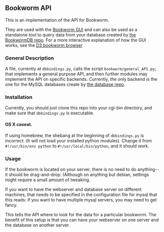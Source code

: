 ## Bookworm API

This is an implementation of the API for Bookworm.

They are used with the [Bookworm GUI](https://github.com/Bookworm-project/BookwormGUI) and can also be used as a standalone tool to query data from your database created by [the BookwormDB repo](https://github.com/Bookworm-project/BookwormDB).
For a more interactive explanation of how the GUI works, see the [D3 bookworm browser](http://benschmidt.org/beta/APISandbox)

### General Description

A file, currently at `dbbindings.py`, calls the script `bookworm/general_API.py`; that implements a general purpose API, and then further modules may implement the API on specific backends. Currently, the only backend is the one for the MySQL databases create by [the database repo](http://github.com/bookworm-project/BookwormDB).


### Installation

Currently, you should just clone this repo into your cgi-bin directory, and make sure that `dbbindings.py` is executable.

#### OS X caveat.

If using homebrew, the shebang at the beginning of `dbbindings.py` is incorrect. (It will not load your installed python modules). Change it from `#!/usr/bin/env python` to `#!/usr/local/bin/python`, and it should work.

### Usage

If the bookworm is located on your server, there is no need to do anything--it should be drag-and-drop. (Although on anything but debian, settings might require a small amount of tweaking.

If you want to have the webserver and database server on different machines, that needs to be specified in the configuration file for mysql that this reads: if you want to have multiple mysql servers, you may need to get fancy.

This tells the API where to look for the data for a particular bookworm. The benefit of this setup is that you can have your webserver on one server and the database on another server.

